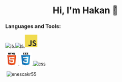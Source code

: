<h1 align="center">Hi, I'm Hakan 👋 </h1>
<!--🔭 I’m currently working on HRMS Project and ESNETCE Social Media Platform -->


<h3 align="left">Languages and Tools:</h3>

<p align="left"> <a href="#" target="_blank"> <img src="https://upload.wikimedia.org/wikipedia/commons/4/4f/Csharp_Logo.png" alt="js" width="60" height="60"/> </a> 
  <a href="#" target="_blank"> <img src="https://image.flaticon.com/icons/png/512/226/226777.png" alt="js" width="45" height="45"/> </a>
<a href="#" target="_blank"> <img src="https://raw.githubusercontent.com/devicons/devicon/master/icons/javascript/javascript-original.svg" alt="js" width="40" height="40"/> </a>
  
  <a href="#" target="_blank"> <img src="https://raw.githubusercontent.com/devicons/devicon/master/icons/html5/html5-original-wordmark.svg" alt="html" width="40" height="40"/> </a> <a href="#" target="_blank"> <img src="https://raw.githubusercontent.com/devicons/devicon/master/icons/css3/css3-original-wordmark.svg" alt="css" width="40" height="40"/></a><a href="https://php.net" target="_blank"> <img width="70" height="40" src="https://www.php.net/images/logos/new-php-logo.png" alt="css" width="40" height="40"/></a></p>

<p>&nbsp;<img align="center" src="https://github-readme-stats.vercel.app/api?username=enescakr55&show_icons=true&locale=en" alt="enescakr55" /></p>

<!--
**enescakr55/enescakr55** is a ✨ _special_ ✨ repository because its `README.md` (this file) appears on your GitHub profile.

Here are some ideas to get you started:

- 🔭 I’m currently working on ...
- 🌱 I’m currently learning ...
- 👯 I’m looking to collaborate on ...
- 🤔 I’m looking for help with ...
- 💬 Ask me about ...
- 📫 How to reach me: ...
- 😄 Pronouns: ...
- ⚡ Fun fact: ...
-->
